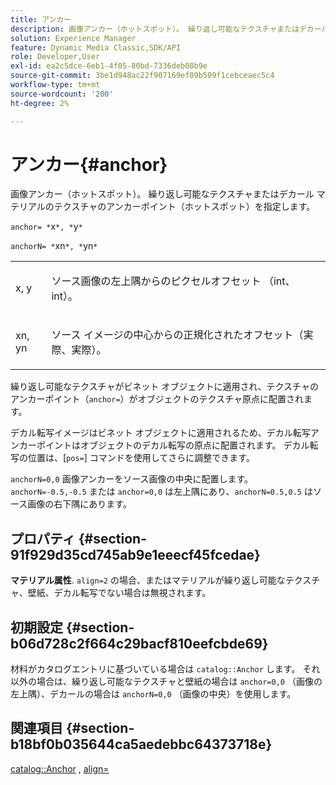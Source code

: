 ```yaml
---
title: アンカー
description: 画像アンカー（ホットスポット）。 繰り返し可能なテクスチャまたはデカール マテリアルのテクスチャのアンカーポイント（ホットスポット）を指定します。
solution: Experience Manager
feature: Dynamic Media Classic,SDK/API
role: Developer,User
exl-id: ea2c5dce-6eb1-4f05-80bd-7336deb08b9e
source-git-commit: 3be1d948ac22f907169ef09b509f1cebceaec5c4
workflow-type: tm+mt
source-wordcount: '200'
ht-degree: 2%

---
```


# アンカー{#anchor}

画像アンカー（ホットスポット）。 繰り返し可能なテクスチャまたはデカール マテリアルのテクスチャのアンカーポイント（ホットスポット）を指定します。

`anchor= *`x`*, *`y`*`

`anchorN= *`xn`*, *`yn`*`

<table id="simpletable_1D8E91D8424A424787C4D20C9B040115"> 
 <tr class="strow"> 
  <td class="stentry"> <p><span class="varname"> x</span>, <span class="varname"> y</span> </p></td> 
  <td class="stentry"> <p>ソース画像の左上隅からのピクセルオフセット （int、int）。 </p></td> 
 </tr> 
 <tr class="strow"> 
  <td class="stentry"> <p><span class="varname"> xn</span>, <span class="varname"> yn</span> </p></td> 
  <td class="stentry"> <p>ソース イメージの中心からの正規化されたオフセット（実際、実際）。 </p></td> 
 </tr> 
</table>

繰り返し可能なテクスチャがビネット オブジェクトに適用され、テクスチャのアンカーポイント（`anchor=`）がオブジェクトのテクスチャ原点に配置されます。

デカル転写イメージはビネット オブジェクトに適用されるため、デカル転写アンカーポイントはオブジェクトのデカル転写の原点に配置されます。 デカル転写の位置は、[`pos=`] コマンドを使用してさらに調整できます。

`anchorN=0,0` 画像アンカーをソース画像の中央に配置します。 `anchorN=-0.5,-0.5` または `anchor=0,0` は左上隅にあり、`anchorN=0.5,0.5` はソース画像の右下隅にあります。

## プロパティ {#section-91f929d35cd745ab9e1eeecf45fcedae}

**マテリアル属性**. `align=2` の場合、またはマテリアルが繰り返し可能なテクスチャ、壁紙、デカル転写でない場合は無視されます。

## 初期設定 {#section-b06d728c2f664c29bacf810eefcbde69}

材料がカタログエントリに基づいている場合は `catalog::Anchor` します。 それ以外の場合は、繰り返し可能なテクスチャと壁紙の場合は `anchor=0,0` （画像の左上隅）、デカールの場合は `anchorN=0,0` （画像の中央）を使用します。

## 関連項目 {#section-b18bf0b035644ca5aedebbc64373718e}

[catalog::Anchor](../../../../../ir-api/material-cat/image-rendering-api-ref/c-ir-material-catalog/c-ir-material-data-reference/r-ir-cat-anchor.md#reference-d9b1d49db1fc440686f64b84453297ab) , [align=](../../../../../ir-api/http-protocol/image-rendering-api-ref/c-ir-http-protocol-ref/c-ir-http-protocol-command-reference/r-ir-align.md#reference-4d63baa522ce42f9b15167ba34c5c6a7)
